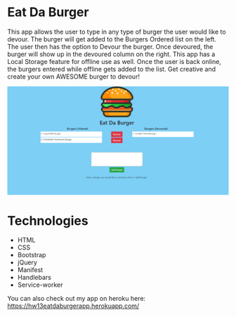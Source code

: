 # Eat Da Burger 

This app allows the user to type in any type of burger the user would like to devour.  The burger will get added to the Burgers Ordered list on the left.  The user then has the option to Devour the burger.  Once devoured, the burger will show up in the devoured column on the right.  This app has a Local Storage feature for offline use as well.  Once the user is back online, the burgers entered while offline gets added to the list.  Get creative and create your own AWESOME burger to devour!

<img width="1291" alt="Burger App" src="public/assets/img/burgerapp.png">

# Technologies

* HTML
* CSS
* Bootstrap
* jQuery
* Manifest
* Handlebars
* Service-worker

You can also check out my app on heroku here:  https://hw13eatdaburgerapp.herokuapp.com/
